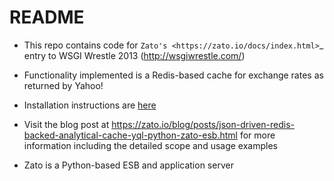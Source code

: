 README
======

* This repo contains code for `Zato's <https://zato.io/docs/index.html>`_ entry to WSGI Wrestle 2013 (http://wsgiwrestle.com/)

* Functionality implemented is a Redis-based cache for exchange rates as returned by Yahoo!

* Installation instructions are [here](https://github.com/zatosource/wsgi-zato-team/blob/master/docs/install.md)

* Visit the blog post at https://zato.io/blog/posts/json-driven-redis-backed-analytical-cache-yql-python-zato-esb.html for more information including the detailed scope 
  and usage examples
  
* Zato is a Python-based ESB and application server
